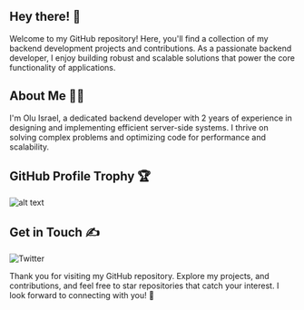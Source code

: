 ## Hey there! 👋
Welcome to my GitHub repository! Here, you'll find a collection of my backend development projects and contributions. As a passionate backend developer, I enjoy building robust and scalable solutions that power the core functionality of applications.

## About Me 👨‍💻
I'm Olu Israel, a dedicated backend developer with 2 years of experience in designing and implementing efficient server-side systems. I thrive on solving complex problems and optimizing code for performance and scalability.

## GitHub Profile Trophy 🏆

![alt text][logo]

[logo]: https://github-profile-trophy.vercel.app/?username=Olu-Israel&theme=dark_lover

## Get in Touch ✍
![Twitter](https://img.shields.io/badge/Twitter-%231DA1F2.svg?style=for-the-badge&logo=Twitter&logoColor=white)







Thank you for visiting my GitHub repository. Explore my projects, and contributions, and feel free to star repositories that catch your interest. I look forward to connecting with you! 💪



